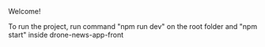 Welcome!

To run the project, run command "npm run dev" on the root folder and "npm start" inside drone-news-app-front
